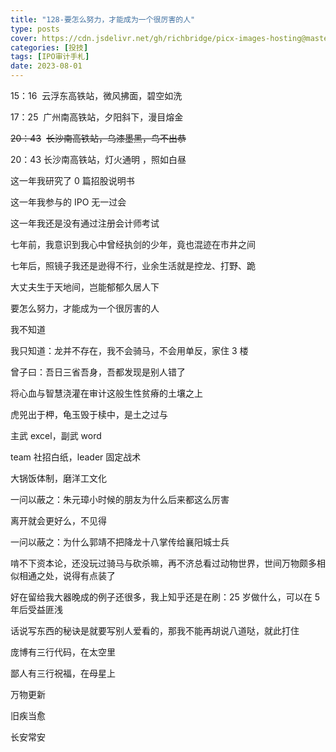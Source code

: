 ```yaml
---
title: "128-要怎么努力，才能成为一个很厉害的人"
type: posts
cover: https://cdn.jsdelivr.net/gh/richbridge/picx-images-hosting@master/thumbnail/投技.jpg
categories: [投技]
tags: [IPO审计手札]
date: 2023-08-01
---
```

15：16  云浮东高铁站，微风拂面，碧空如洗

17：25  广州南高铁站，夕阳斜下，漫目熔金

~~20：43~~  ~~长沙南高铁站，乌漆墨黑，鸟不出恭~~

20：43 长沙南高铁站，灯火通明 ，照如白昼

这一年我研究了 0 篇招股说明书

这一年我参与的 IPO 无一过会

这一年我还是没有通过注册会计师考试

七年前，我意识到我心中曾经执剑的少年，竟也混迹在市井之间

七年后，照镜子我还是逊得不行，业余生活就是控龙、打野、跪

大丈夫生于天地间，岂能郁郁久居人下

要怎么努力，才能成为一个很厉害的人

  

我不知道

我只知道：龙并不存在，我不会骑马，不会用单反，家住 3 楼

曾子曰：吾日三省吾身，吾都发现是别人错了

将心血与智慧浇灌在审计这般生性贫瘠的土壤之上

虎兕出于柙，龟玉毁于椟中，是土之过与

主武 excel，副武 word

team 社招白纸，leader 固定战术

大锅饭体制，磨洋工文化

一问以蔽之：朱元璋小时候的朋友为什么后来都这么厉害

离开就会更好么，不见得

一问以蔽之：为什么郭靖不把降龙十八掌传给襄阳城士兵

  

啃不下资本论，还没玩过骑马与砍杀嘛，再不济总看过动物世界，世间万物颇多相似相通之处，说得有点装了

好在留给我大器晚成的例子还很多，我上知乎还是在刷：25 岁做什么，可以在 5年后受益匪浅

话说写东西的秘诀是就要写别人爱看的，那我不能再胡说八道哒，就此打住

庞博有三行代码，在太空里

鄙人有三行祝福，在母星上

万物更新

旧疾当愈

长安常安